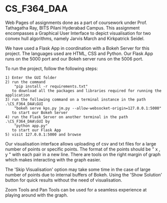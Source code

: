 # CS_F364_DAA
Web Pages of assignments done as a part of coursework under Prof. Tathagatha Ray, BITS Pilani Hyderabad Campus. This assignment encompasses a Graphical User Interface to depict visualisation for two convex hull algorithms, namely Jarvis March and Kirkpatrick Seidel. 

We have used a Flask App in coordination with a Bokeh Server for this project. The languages used are HTML, CSS and Python. Our Flask App runs on the 5000 port and our Bokeh server runs on the 5006 port.

To run the project, follow the following steps:

	1) Enter the GUI folder
	2) run the command 
		"pip install -r requirements.txt"
	   to download all the packages and libraries required for running the application
	3) run the following command on a terminal instance in the path .\CS_F364_DAA\GUI
		"bokeh serve kps.py jm.py --allow-websocket-origin=127.0.0.1:5000"
	   to start our Bokeh Server
	4) run the Flask Server on another terminal in the path .\CS_F364_DAA\GUI by
		"python app.py"
	   to start our Flask App
	5) visit 127.0.0.1:5000 and browse

Our visualisation interface allows uploading of csv and txt files for a large number of points or specific points. The format of the points should be " x , y " with each pair in a new line. There are tools on the right margin of graph which makes interacting with the graph easier. 

The 'Skip Visualisation' option may take some time in the case of large number of points due to internal buffers of Bokeh. Using the 'Show Solution' button for quick results without the need of visualisation.

Zoom Tools and Pan Tools can be used for a seamless experience at playing around with the graph.
